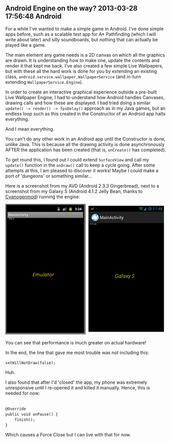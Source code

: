 Android Engine on the way?
2013-03-28 17:56:48
Android
---

For a while I've wanted to make a simple game in Android. I've done simple apps before, such as a scalable test app for A* Pathfinding (which I will write about later) and silly soundboards, but nothing that can actually be played like a game.

The main element any game needs is a 2D canvas on which all the graphics are drawn. It is understanding how to make one, update the contents and render it that kept me back. I've also created a few simple Live Wallpapers, but with these all the hard work is done for you by extending an existing class, <code>android.service.wallpaper.WallpaperService</code> (and in-turn extending <code>WallpaperService.Engine</code>).

In order to create an interactive graphical experience outside a pre-built Live Wallpaper Engine, I had to understand how Android handles Canvases, drawing calls and how these are displayed. I had tried doing a similar <code>update() -> render() -> fpsDelay()</code> approach as in my Java games, but an endless loop such as this created in the Constructor of an Android app halts everything.

And I mean everything.

You can't do any other work in an Android app until the Constructor is done, unlike Java. This is because all the drawing activity is done asynchronously AFTER the application has been created (that is, <code>onCreate()</code> has completed).

To get round this, I found out I could extend <code>SurfaceView</code> and call my <code>update()</code> function in the <code>onDraw()</code> call to keep a cycle going. After some attempts at this, I am pleased to discover it works! Maybe I could make a port of 'dungeons' or something similar...

Here is a screenshot from my AVD (Android 2.3.3 Gingerbread), next to a screenshot from my Galaxy S (Android 4.1.2 Jelly Bean, thanks to <a title="Cyanogenmod" href="http://www.cyanogenmod.org/">Cyanogenmod</a>) running the engine:

![](/assets/import/media/2013/03/enginetestfpsemu.png?w=545)

You can see that performance is much greater on actual hardware!

In the end, the line that gave me most trouble was <em>not</em> including this:

<code>setWillNotDraw(false);</code>

Huh.

I also found that after I'd 'closed' the app, my phone was extremely unresponsive until I re-opened it and killed it manually. Hence, this is needed for now:

<code>
@Override
public void onPause() {
    finish();
}
</code>

Which causes a Force Close but I can live with that for now. 
